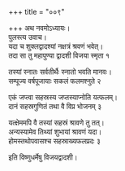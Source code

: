 +++
title = "००९"

+++
अथ नवमोऽध्यायः।  
पुलस्त्य उवाच।  
यदा च शुक्लद्वादश्यां नक्षत्रं श्रवणं भवेत्।  
तदा सा तु महापुण्या द्वादशी विजया स्मृता १

तस्यां स्नातः सर्वतीर्थैः स्नातो भवति मानवः।  
सम्पूज्य वर्षपूजायाः सकलं फलमश्नुते २

एकं जप्त्वा सहस्रस्य जप्तस्याप्नोति यत्फलम्।  
दानं सहस्रगुणितं तथा वै विप्र भोजनम् ३

यत्क्षेममपि वै तस्यां सहस्रं श्रावणे तु तत्।  
अन्यस्यामेव तिथ्यां शुभायां श्रावणं यदा।  
होमस्तथोपवासश्च सहस्राख्यफलप्रदः ३

इति विष्णुधर्मेषु विजयद्वादशी।  
